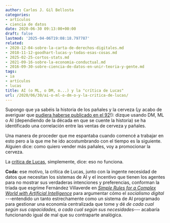 ```yaml
---
author: Carlos J. Gil Bellosta
categories:
- artículos
- ciencia de datos
date: 2020-06-30 09:13:00+00:00
draft: false
lastmod: '2025-04-06T19:08:18.797787'
related:
- 2020-12-04-sobre-la-carta-de-derechos-digitales.md
- 2018-11-12-goodhart-lucas-y-todas-esas-cosas.md
- 2025-02-25-cortos-stats.md
- 2021-09-16-sobre-la-economia-conductual.md
- 2016-09-30-sobre-ciencia-de-datos-en-unir-teoria-y-gente.md
tags:
- ia
- artículos
- lucas
title: AI (o ML, o DM, o...) y la "crítica de Lucas"
url: /2020/06/30/ai-o-ml-o-dm-o-y-la-critica-de-lucas/
---
```


Supongo que ya sabéis la historia de los pañales y la cerveza (¡y acabo de averiguar que [pudiera haberse publicado en el 92](https://tdwi.org/articles/2016/11/15/beer-and-diapers-impossible-correlation.aspx)!): dizque usando DM, ML o AI (dependiendo de la década en que se cuente la historia) se ha identificado una correlación entre las ventas de cerveza y pañales.

Una manera de proceder que me espantaba cuando comencé a trabajar en esto pero a la que me he ido acostumbrando con el tiempo es la siguiente. Alguien dice: como quiero vender más pañales, voy a promocionar la cerveza.

La [crítica de Lucas](https://en.wikipedia.org/wiki/Lucas_critique), simplemente, dice: eso no funciona.

**Coda:** ese motivo, la crítica de Lucas, junto con la ingente necesidad de datos que necesitan los sistemas de AI y el incentivo que tienen los agentes para no mostrar sus verdaderas intenciones y preferencias, conforman la tríada que esgrime Fernández Villaverde en _[Simple Rules for a Complex World with Artificial Intelligence](https://www.sas.upenn.edu/~jesusfv/Simple_Rules_AI.pdf)_ para argumentar cómo el _socialismo digital_ ---entendido un tanto estrechamente como un sistema de AI programado para gestionar una economía centralizada que tome y dé _de cada cual según sus capacidades, a cada cual según sus necesidades_--- acabaría funcionando igual de mal que su contraparte analógica.